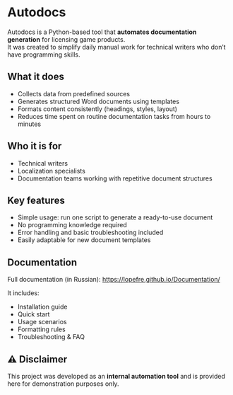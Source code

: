 # Autodocs

Autodocs is a Python-based tool that **automates documentation generation** for licensing game products.  
It was created to simplify daily manual work for technical writers who don’t have programming skills.

## What it does
- Collects data from predefined sources  
- Generates structured Word documents using templates  
- Formats content consistently (headings, styles, layout)  
- Reduces time spent on routine documentation tasks from hours to minutes  

## Who it is for
- Technical writers  
- Localization specialists  
- Documentation teams working with repetitive document structures  

## Key features
- Simple usage: run one script to generate a ready-to-use document  
- No programming knowledge required  
- Error handling and basic troubleshooting included  
- Easily adaptable for new document templates  

## Documentation
Full documentation (in Russian): https://lopefre.github.io/Documentation/

It includes:
- Installation guide  
- Quick start  
- Usage scenarios  
- Formatting rules  
- Troubleshooting & FAQ  

## ⚠️ Disclaimer
This project was developed as an **internal automation tool** and is provided here for demonstration purposes only.
